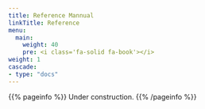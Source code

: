 ```yaml
---
title: Reference Mannual
linkTitle: Reference
menu:
  main:
    weight: 40
    pre: <i class='fa-solid fa-book'></i>
weight: 1
cascade:
- type: "docs"
---
```


{{% pageinfo %}}
Under construction.
{{% /pageinfo %}}


